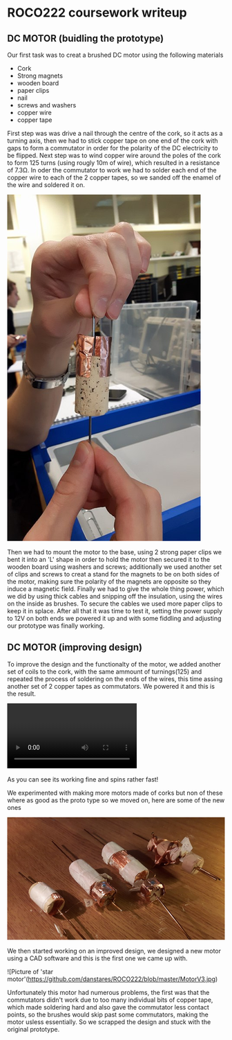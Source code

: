 # ROCO222 coursework writeup
## DC MOTOR (buidling the prototype)
Our first task was to creat a brushed DC motor using the following materials 
- Cork
- Strong magnets 
- wooden board 
- paper clips
- nail
- screws and washers
- copper wire
- copper tape

First step was was drive a nail through the centre of the cork, so it acts as a turning axis, then we had to stick copper tape on one end of the cork with gaps to form a commutator in order for the polarity of the DC electricity to be flipped. Next step was to wind copper wire around the poles of the cork to form 125 turns (using rougly 10m of wire), which resulted in a resistance of 7.3Ω. In oder the commutator to work we had to solder each end of the copper wire to each of the 2 copper tapes, so we sanded off the enamel of the wire and soldered it on. 

![Picture of motor](https://github.com/danstares/ROCO222/blob/master/Motor%20v1.jpg)

Then we had to mount the motor to the base, using 2 strong paper clips we bent it into an 'L' shape in order to hold the motor then secured it to the wooden board using washers and screws; additionally we used another set of clips and screws to creat a stand for the magnets to be on both sides of the motor, making sure the polarity of the magnets are opposite so they induce a magnetic field. Finally we had to give the whole thing power, which we did by using thick cables and snipping off the insulation, using the wires on the inside as brushes. To secure the cables we used more paper clips to keep it in splace. After all that it was time to test it, setting the power supply to 12V on both ends we powered it up and with some fiddling and adjusting our prototype was finally working.

## DC MOTOR (improving design)
To improve the design and the functionalty of the motor, we added another set of coils to the cork, with the same ammount of turnings(125) and repeated the process of soldering on the ends of the wires, this time assing another set of 2 copper tapes as commutators. We powered it and this is the result. 

![video of motor](https://github.com/danstares/ROCO222/blob/master/DC%20MOTOR%20WORKING.mp4)

As you can see its working fine and spins rather fast! 

We experimented with making more motors made of corks but non of these where as good as the proto type so we moved on, here are some of the new ones 

![Picture of other motors](https://github.com/danstares/ROCO222/blob/master/motorVarients.jpg)

We then started working on an improved design, we designed a new motor using a CAD software and this is the first one we came up with.

![Picture of 'star motor'(https://github.com/danstares/ROCO222/blob/master/MotorV3.jpg)

Unfortunately this motor had numerous problems, the first was that the commutators didn't work due to too many individual bits of copper tape, which made soldering hard and also gave the commutator less contact points, so the brushes would skip past some commutators, making the motor usless essentially. So we scrapped the design and stuck with the original prototype.


